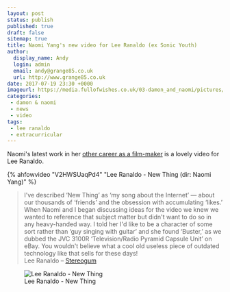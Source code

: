 ```yaml
---
layout: post
status: publish
published: true
draft: false
sitemap: true
title: Naomi Yang's new video for Lee Ranaldo (ex Sonic Youth)
author:
  display_name: Andy
  login: admin
  email: andy@grange85.co.uk
  url: http://www.grange85.co.uk
date: 2017-07-19 23:30 +0000
imageurl: https://media.fullofwishes.co.uk/03-damon_and_naomi/pictures/lee-ranaldo-new-thing-grab.jpg
categories:
 - damon & naomi
 - news
 - video
tags:
 - lee ranaldo
 - extracurricular
---
```

<p class="lead">Naomi's latest work in her <a href="http://www.naomivision.com">other career as a film-maker</a> is a lovely video for Lee Ranaldo.</p>
{% ahfowvideo "V2HWSUaqPd4" "Lee Ranaldo - New Thing (dir: Naomi Yang)" %}
<blockquote>I've described &lsquo;New Thing&rsquo; as &lsquo;my song about the Internet&rsquo; — about our thousands of &lsquo;friends&rsquo; and the obsession with accumulating &lsquo;likes.&rsquo; When Naomi and I began discussing ideas for the video we knew we wanted to reference that subject matter but didn't want to do so in any heavy-handed way. I told her I'd like to be a character of some sort rather than &lsquo;guy singing with guitar&rsquo; and she found &lsquo;Buster,&rsquo; as we dubbed the JVC 3100R &lsquo;Television/Radio Pyramid Capsule Unit&rsquo; on eBay. You wouldn't believe what a cool old useless piece of outdated technology like that sells for these days!
<footer>Lee Ranaldo &ndash; <a href="http://www.stereogum.com/1952471/lee-ranaldo-new-thing-feat-sharon-van-etten-video/video/">Stereogum</a></footer>
</blockquote>
<figure class="caption aligncenter"><img src="https://media.fullofwishes.co.uk/03-damon_and_naomi/pictures/lee-ranaldo-new-thing-grab.jpg" alt="Lee Ranaldo - New Thing" /><figcaption class="caption-text">Lee Ranaldo - New Thing</figcaption></figure>
